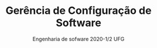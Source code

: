 <h1 align=center>Gerência de Configuração de Software</h1>
<p align=center> Engenharia de sofware 2020-1/2 UFG</p>
